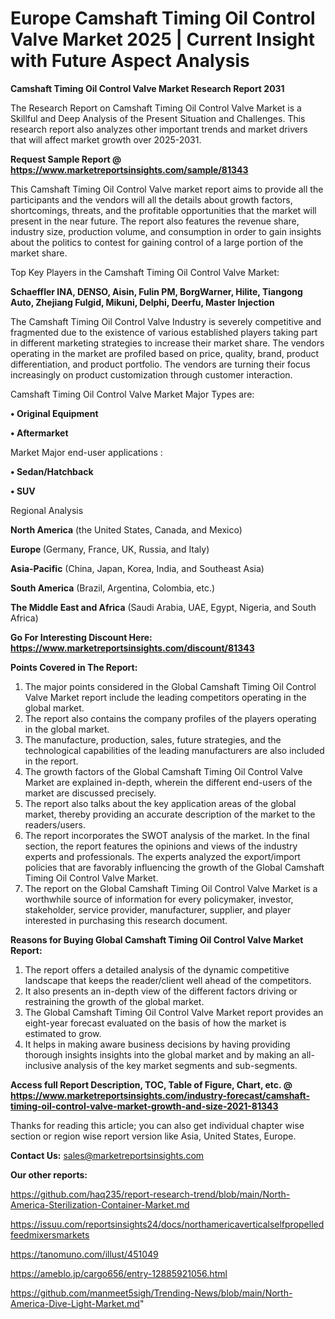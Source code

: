  # Europe Camshaft Timing Oil Control Valve Market 2025 | Current Insight with Future Aspect Analysis

<strong>Camshaft Timing Oil Control Valve Market Research Report 2031</strong>

The Research Report on Camshaft Timing Oil Control Valve Market is a Skillful and Deep Analysis of the Present Situation and Challenges. This research report also analyzes other important trends and market drivers that will affect market growth over 2025-2031.

<strong>Request Sample Report @ <a href=https://www.marketreportsinsights.com/sample/81343>https://www.marketreportsinsights.com/sample/81343</a></strong>

This Camshaft Timing Oil Control Valve market report aims to provide all the participants and the vendors will all the details about growth factors, shortcomings, threats, and the profitable opportunities that the market will present in the near future. The report also features the revenue share, industry size, production volume, and consumption in order to gain insights about the politics to contest for gaining control of a large portion of the market share.

Top Key Players in the Camshaft Timing Oil Control Valve Market:

<strong>Schaeffler INA, DENSO, Aisin, Fulin PM, BorgWarner, Hilite, Tiangong Auto, Zhejiang Fulgid, Mikuni, Delphi, Deerfu, Master Injection</strong>

The Camshaft Timing Oil Control Valve Industry is severely competitive and fragmented due to the existence of various established players taking part in different marketing strategies to increase their market share. The vendors operating in the market are profiled based on price, quality, brand, product differentiation, and product portfolio. The vendors are turning their focus increasingly on product customization through customer interaction.

Camshaft Timing Oil Control Valve Market Major Types are:

<strong>• Original Equipment

• Aftermarket</strong>

Market Major end-user applications :

<strong>• Sedan/Hatchback

• SUV</strong>

Regional Analysis

</u><strong><b>North America</b></strong> (the United States, Canada, and Mexico)

<strong><b>Europe </b></strong>(Germany, France, UK, Russia, and Italy)

<strong><b>Asia-Pacific</b></strong> (China, Japan, Korea, India, and Southeast Asia)

<strong><b>South America</b></strong> (Brazil, Argentina, Colombia, etc.)

<strong><b>The Middle East and Africa</b></strong> (Saudi Arabia, UAE, Egypt, Nigeria, and South Africa)

<strong>Go For Interesting Discount Here: <a href=https://www.marketreportsinsights.com/discount/81343>https://www.marketreportsinsights.com/discount/81343</a></strong>

<strong>Points Covered in The Report:</strong>
<ol>
  <li>The major points considered in the Global Camshaft Timing Oil Control Valve Market report include the leading competitors operating in the global market.</li>
  <li>The report also contains the company profiles of the players operating in the global market.</li>
  <li>The manufacture, production, sales, future strategies, and the technological capabilities of the leading manufacturers are also included in the report.</li>
  <li>The growth factors of the Global Camshaft Timing Oil Control Valve Market are explained in-depth, wherein the different end-users of the market are discussed precisely.</li>
  <li>The report also talks about the key application areas of the global market, thereby providing an accurate description of the market to the readers/users.</li>
  <li>The report incorporates the SWOT analysis of the market. In the final section, the report features the opinions and views of the industry experts and professionals. The experts analyzed the export/import policies that are favorably influencing the growth of the Global Camshaft Timing Oil Control Valve Market.</li>
  <li>The report on the Global Camshaft Timing Oil Control Valve Market is a worthwhile source of information for every policymaker, investor, stakeholder, service provider, manufacturer, supplier, and player interested in purchasing this research document.</li>
</ol>
<strong>Reasons for Buying Global Camshaft Timing Oil Control Valve Market Report:</strong>

<ol>
  <li>The report offers a detailed analysis of the dynamic competitive landscape that keeps the reader/client well ahead of the competitors.</li>
  <li>It also presents an in-depth view of the different factors driving or restraining the growth of the global market.</li>
  <li>The Global Camshaft Timing Oil Control Valve Market report provides an eight-year forecast evaluated on the basis of how the market is estimated to grow.</li>
  <li>It helps in making aware business decisions by having providing thorough insights insights into the global market and by making an all-inclusive analysis of the key market segments and sub-segments.</li>
</ol>
<strong>Access full Report Description, TOC, Table of Figure, Chart, etc. @ <a href=https://www.marketreportsinsights.com/industry-forecast/camshaft-timing-oil-control-valve-market-growth-and-size-2021-81343>https://www.marketreportsinsights.com/industry-forecast/camshaft-timing-oil-control-valve-market-growth-and-size-2021-81343</a></strong>


Thanks for reading this article; you can also get individual chapter wise section or region wise report version like Asia, United States, Europe.

<strong>Contact Us:</strong>
sales@marketreportsinsights.com

<strong>Our other reports:</strong>

<a href=https://github.com/haq235/report-research-trend/blob/main/North-America-Sterilization-Container-Market.md>https://github.com/haq235/report-research-trend/blob/main/North-America-Sterilization-Container-Market.md</a>

<a href=https://issuu.com/reportsinsights24/docs/northamericaverticalselfpropelledfeedmixersmarkets>https://issuu.com/reportsinsights24/docs/northamericaverticalselfpropelledfeedmixersmarkets</a>

<a href=https://tanomuno.com/illust/451049>https://tanomuno.com/illust/451049</a>

<a href=https://ameblo.jp/cargo656/entry-12885921056.html>https://ameblo.jp/cargo656/entry-12885921056.html</a>

<a href=https://github.com/manmeet5sigh/Trending-News/blob/main/North-America-Dive-Light-Market.md>https://github.com/manmeet5sigh/Trending-News/blob/main/North-America-Dive-Light-Market.md</a>"
